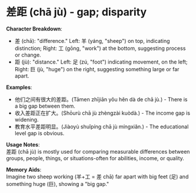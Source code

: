 # **差距 (chā jù) - gap; disparity**

**Character Breakdown**:  
- 差 (chā): "difference." Left: 羊 (yáng, "sheep") on top, indicating distinction; Right: 工 (gōng, "work") at the bottom, suggesting process or change.  
- 距 (jù): "distance." Left: 足 (zú, "foot") indicating movement, on the left; Right: 巨 (jù, "huge") on the right, suggesting something large or far apart.

**Examples**:  
- 他们之间有很大的差距。(Tāmen zhījiān yǒu hěn dà de chā jù.) - There is a big gap between them.  
- 收入差距正在扩大。(Shōurù chā jù zhèngzài kuòdà.) - The income gap is widening.  
- 教育水平差距明显。(Jiàoyù shuǐpíng chā jù míngxiǎn.) - The educational level gap is obvious.

**Usage Notes**:  
差距 (chā jù) is mostly used for comparing measurable differences between groups, people, things, or situations-often for abilities, income, or quality.

**Memory Aids**:  
Imagine two sheep working (羊+工 = 差 chā) far apart with big feet (足) and something huge (巨), showing a "big gap."